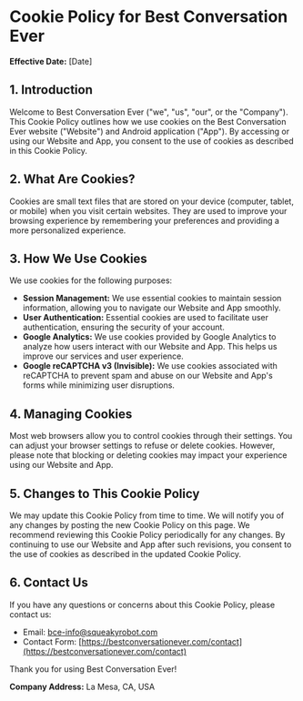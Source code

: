 # Cookie Policy for Best Conversation Ever

**Effective Date:** [Date]

## 1. Introduction

Welcome to Best Conversation Ever ("we", "us", "our", or the "Company"). This Cookie Policy outlines how we use cookies on the Best Conversation Ever website ("Website") and Android application ("App"). By accessing or using our Website and App, you consent to the use of cookies as described in this Cookie Policy.

## 2. What Are Cookies?

Cookies are small text files that are stored on your device (computer, tablet, or mobile) when you visit certain websites. They are used to improve your browsing experience by remembering your preferences and providing a more personalized experience.

## 3. How We Use Cookies

We use cookies for the following purposes:

- **Session Management:** We use essential cookies to maintain session information, allowing you to navigate our Website and App smoothly.
- **User Authentication:** Essential cookies are used to facilitate user authentication, ensuring the security of your account.
- **Google Analytics:** We use cookies provided by Google Analytics to analyze how users interact with our Website and App. This helps us improve our services and user experience.
- **Google reCAPTCHA v3 (Invisible):** We use cookies associated with reCAPTCHA to prevent spam and abuse on our Website and App's forms while minimizing user disruptions.

## 4. Managing Cookies

Most web browsers allow you to control cookies through their settings. You can adjust your browser settings to refuse or delete cookies. However, please note that blocking or deleting cookies may impact your experience using our Website and App.

## 5. Changes to This Cookie Policy

We may update this Cookie Policy from time to time. We will notify you of any changes by posting the new Cookie Policy on this page. We recommend reviewing this Cookie Policy periodically for any changes. By continuing to use our Website and App after such revisions, you consent to the use of cookies as described in the updated Cookie Policy.

## 6. Contact Us

If you have any questions or concerns about this Cookie Policy, please contact us:
- Email: [bce-info@squeakyrobot.com](mailto:bce-info@squeakyrobot.com)
- Contact Form: [https://bestconversationever.com/contact](https://bestconversationever.com/contact)

Thank you for using Best Conversation Ever!

**Company Address:** La Mesa, CA, USA
